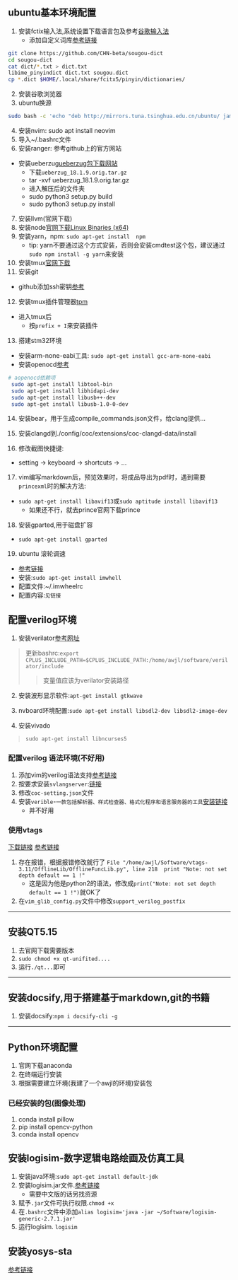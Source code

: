 ## ubuntu基本环境配置
1. 安装fctix输入法,系统设置下载语言包及参考[谷歌输入法](https://zhuanlan.zhihu.com/p/508797663)  
   - 添加自定义词库[参考链接](https://bbs.deepin.org/post/253191)
``` bash
git clone https://github.com/CHN-beta/sougou-dict
cd sougou-dict
cat dict/*.txt > dict.txt
libime_pinyindict dict.txt sougou.dict
cp *.dict $HOME/.local/share/fcitx5/pinyin/dictionaries/
```
2. 安装谷歌浏览器  
3. ubuntu换源   
```bash
sudo bash -c 'echo "deb http://mirrors.tuna.tsinghua.edu.cn/ubuntu/ jammy main restricted universe multiverse" > /etc/apt/sources.list'
```
4. 安装nvim: sudo apt install neovim  
5. 导入~/.bashrc文件
6. 安装ranger: 参考github上的官方网站  
  - 安装ueberzug[ueberzug包下载网站](https://mirrors.aliyun.com/ubuntu-ports/pool/universe/u/ueberzug/?spm=a2c6h.25603864.0.0.108b237brwk1YX)
    - 下载`ueberzug_18.1.9.orig.tar.gz`  
    - tar -xvf ueberzug_18.1.9.orig.tar.gz
    - 进入解压后的文件夹
    - sudo python3 setup.py build
    - sudo python3 setup.py install
7. 安装llvm(官网下载)
8. 安装node[官网下载Linux Binaries (x64)](https://nodejs.org/en/download)
9. 安装yarn，npm: `sudo apt-get install  npm`  
   - tip: yarn不要通过这个方式安装，否则会安装cmdtest这个包，建议通过`sudo npm install -g yarn`来安装  
10. 安装tmux[官网下载](https://github.com/tmux/tmux)
11. 安装git  
  - github添加ssh密钥[参考](https://www.runoob.com/git/git-remote-repo.html)
12. 安装tmux插件管理器[tpm](https://github.com/tmux-plugins/tpm)  
  - 进入tmux后
    - 按`prefix + I`来安装插件  

13. 搭建stm32环境
  - 安装arm-none-eabi工具: `sudo apt-get install gcc-arm-none-eabi`  
  - 安装openocd[参考](https://mp.weixin.qq.com/s?__biz=MzUyMTE0NTA2Ng==&amp;mid=2247483716&amp;idx=1&amp;sn=73059c48b72da90d16771c66cd59554e&amp;chksm=f9dedec1cea957d714f65d17522ddb707b89b63c5aeef1040358ec7f45bd077c53297b8c7642&amp;scene=21#wechat_redirect)

```bash
# aopenocd依赖项
 sudo apt-get install libtool-bin
 sudo apt-get install libhidapi-dev
 sudo apt-get install libusb++-dev
 sudo apt-get install libusb-1.0-0-dev
```

14. 安装bear，用于生成compile_commands.json文件，给clang提供...  

15. 安装clangd到./config/coc/extensions/coc-clangd-data/install  

16. 修改截图快捷键:
  - setting -> keyboard -> shortcuts -> ...  

17. vim编写markdown后，预览效果时，将成品导出为pdf时，遇到需要`princexml`时的解决方法:  
  - `sudo apt-get install libavif13`或`sudo aptitude install libavif13`
    - 如果还不行，就去prince官网下载prince  

18. 安装gparted,用于磁盘扩容  
  - `sudo apt-get install gparted`  

19. ubuntu 滚轮调速  
   - [参考链接](https://blog.csdn.net/weiguang102/article/details/121357192)  
   - 安装:`sudo apt-get install imwhell`
   - 配置文件:~/.imwheelrc  
   - 配置内容:`见链接`  



## 配置verilog环境
1. 安装verilator[参考网址](https://verilator.org/guide/latest/install.html)  
  > 更新bashrc:`export CPLUS_INCLUDE_PATH=$CPLUS_INCLUDE_PATH:/home/awjl/software/verilator/include`
  >> 变量值应该为verilator安装路径  

2. 安装波形显示软件:`apt-get install gtkwave`  

3. nvboard环境配置:`sudo apt-get install libsdl2-dev libsdl2-image-dev`  

4. 安装vivado  
  > `sudo apt-get install libncurses5`  

### 配置verilog 语法环境(不好用)
1. 添加vim的verilog语法支持[参考链接](https://github.com/neoclide/coc.nvim/wiki/Language-servers#systemverilog)  
2. 按要求安装`svlangserver`:[链接](https://github.com/imc-trading/svlangserver#installation)  
3. 修改`coc-setting.json`文件  
4. 安装`verible`-`一款包括解析器、样式检查器、格式化程序和语言服务器的工具`[安装链接](https://github.com/chipsalliance/verible/releases)  
   - 并不好用

### 使用vtags
[下载链接](https://www.vim.org/scripts/script.php?script_id=5494)
[参考链接](https://blog.csdn.net/baidu_32639021/article/details/102740151)
1. 存在报错，根据报错修改就行了 `File "/home/awjl/Software/vtags-3.11/OfflineLib/OfflineFuncLib.py", line 218  print "Note: not set depth default == 1 !"`  
   - 这是因为他是python2的语法，修改成`print("Note: not set depth default == 1 !")`就OK了
2. 在`vim_glib_config.py`文件中修改`support_verilog_postfix`  
---


## 安装QT5.15
1. 去官网下载需要版本  
2. `sudo chmod +x qt-unifited....`  
3. 运行`./qt...`即可  

---

## 安装docsify,用于搭建基于markdown,git的书籍
1. 安装docsify:`npm i docsify-cli -g`



---

## Python环境配置
1. 官网下载anaconda  
2. 在终端运行安装  
3. 根据需要建立环境(我建了一个awjl的环境)安装包  
### 已经安装的包(图像处理)
1. conda install pillow  
2. pip install opencv-python  
3. conda install opencv  




## 安装logisim-数字逻辑电路绘画及仿真工具
1. 安装java环境:`sudo apt-get install default-jdk`  
2. 安装logisim.jar文件.[参考链接](https://vlab.ustc.edu.cn/downloads/logisim-generic-2.7.1.jar)  
   - 需要中文版的话另找资源  
3. 赋予`.jar`文件可执行权限.`chmod +x`  
4. 在`.bashrc`文件中添加`alias logisim='java -jar ~/Software/logisim-generic-2.7.1.jar'`  
4. 运行logisim. `logisim`  



## 安装yosys-sta
[参考链接](https://github.com/OSCPU/yosys-sta)  





















